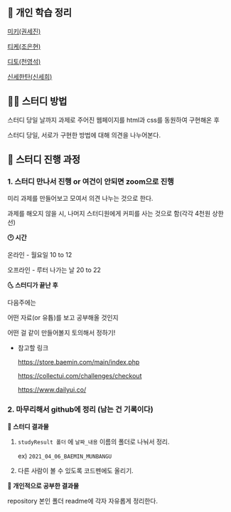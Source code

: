 ## 👏 개인 학습 정리

[미키(권세진)](./0307kwon/readme.md)

[티케(조은현)](./devhyun637/readme.md)

[디토(천영석)](./dudtjr913/readme.md)

[신세한탄(신세희)](./shinsehantan/readme.md)

## 🙋‍♂️ 스터디 방법

스터디 당일 날까지 과제로 주어진 웹페이지를 html과 css를 동원하여 구현해온 후

스터디 당일, 서로가 구현한 방법에 대해 의견을 나누어본다.

## 🚀 스터디 진행 과정

### 1. 스터디 만나서 진행 or 여건이 안되면 zoom으로 진행

미리 과제를 만들어보고 모여서 의견 나누는 것으로 한다.

과제를 해오지 않을 시, 나머지 스터디원에게 커피를 사는 것으로 함(각각 4천원 상한선)

**🕑 시간**

온라인 - 월요일 10 to 12

오프라인 - 루터 나가는 날 20 to 22

**🌜 스터디가 끝난 후**

다음주에는

어떤 자료(or 유튭)를 보고 공부해올 것인지

어떤 걸 같이 만들어볼지 토의해서 정하기!

- 참고할 링크

  https://store.baemin.com/main/index.php

  https://collectui.com/challenges/checkout

  https://www.dailyui.co/

### 2. 마무리해서 github에 정리 (남는 건 기록이다)

**🗼 스터디 결과물**

1. `studyResult 폴더` 에 `날짜_내용` 이름의 폴더로 나눠서 정리.

   ex) `2021_04_06_BAEMIN_MUNBANGU`

2. 다른 사람이 볼 수 있도록 코드펜에도 올리기.

**📝 개인적으로 공부한 결과물**

repository 본인 폴더 readme에 각자 자유롭게 정리한다.
